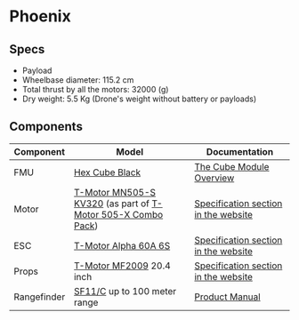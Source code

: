 # Phoenix

## Specs

- Payload
- Wheelbase diameter: 115.2 cm
- Total thrust by all the motors: 32000 (g)
- Dry weight: 5.5 Kg (Drone's weight without battery or payloads)

## Components

| Component   | Model                                                                                                                                                                                                                 | Documentation                                                                                                    |
|-------------|-----------------------------------------------------------------------------------------------------------------------------------------------------------------------------------------------------------------------|------------------------------------------------------------------------------------------------------------------|
| FMU         | [Hex Cube Black](https://docs.px4.io/main/en/flight_controller/pixhawk-2.html)                                                                                                                                        | [The Cube Module Overview](https://docs.cubepilot.org/user-guides/autopilot/the-cube-module-overview)            |
| Motor       | [T-Motor MN505-S KV320](https://store.tmotor.com/product/mn505-s-kv320-motor-navigator-type.html) (as part of [T-Motor 505-X Combo Pack](https://store.tmotor.com/product/505-x-standard-integrated-propulsion.html)) | [Specification section in the website](https://store.tmotor.com/product/mn505-s-kv320-motor-navigator-type.html) |
| ESC         | [T-Motor Alpha 60A 6S](https://store.tmotor.com/product/alpha-60a-6s-esc.html)                                                                                                                                        | [Specification section in the website](https://store.tmotor.com/product/alpha-60a-6s-esc.html)                   |
| Props       | [T-Motor MF2009](https://store.tmotor.com/product/mf2009-polymer-folding-prop.html) 20.4 inch                                                                                                                         | [Specification section in the website](https://store.tmotor.com/product/mf2009-polymer-folding-prop.html)        |
| Rangefinder | [SF11/C](https://lightwarelidar.com/shop/sf11-c-100-m/) up to 100 meter range                                                                                                                                         | [Product Manual](https://www.documents.lightware.co.za/SF11%20-%20Laser%20Altimeter%20Manual%20-%20Rev%2010.pdf) |
